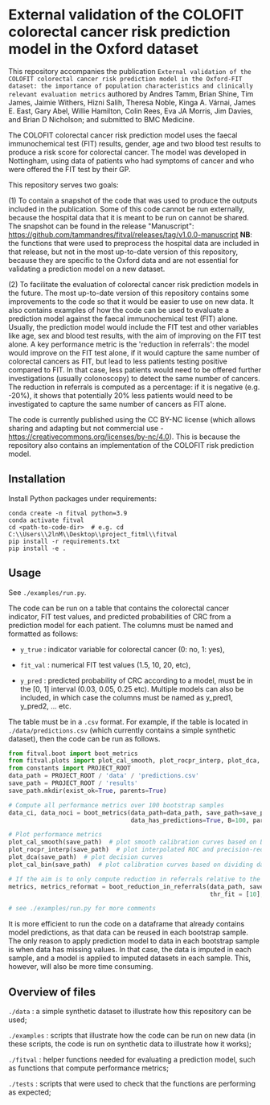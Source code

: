 # External validation of the COLOFIT colorectal cancer risk prediction model in the Oxford dataset

This repository accompanies the publication `External validation of the COLOFIT colorectal cancer risk prediction model in the Oxford-FIT dataset: the importance of population characteristics and clinically relevant evaluation metrics` authored by Andres Tamm, Brian Shine, Tim James, Jaimie Withers, Hizni Salih, Theresa Noble, Kinga A. Várnai, James E. East, Gary Abel, Willie Hamilton, Colin Rees, Eva JA Morris, Jim
Davies, and Brian D Nicholson; and submitted to BMC Medicine.

The COLOFIT colorectal cancer risk prediction model uses the faecal immunochemical test (FIT) results, gender, age and two blood test results to produce a risk score for colorectal cancer. The model was developed in Nottingham, using data of patients who had symptoms of cancer and who were offered the FIT test by their GP.

This repository serves two goals: 

(1) To contain a snapshot of the code that was used to produce the outputs included in the publication. Some of this code cannot be run externally, because the hospital data that it is meant to be run on cannot be shared. The snapshot can be found in the release "Manuscript": https://github.com/tammandres/fitval/releases/tag/v1.0.0-manuscript  **NB**: the functions that were used to preprocess the hospital data are included in that release, but not in the most up-to-date version of this repository, because they are specific to the Oxford data and are not essential for validating a prediction model on a new dataset.

(2) To facilitate the evaluation of colorectal cancer risk prediction models in the future. The most up-to-date version of this repository contains some improvements to the code so that it would be easier to use on new data. It also contains examples of how the code can be used to evaluate a prediction model against the faecal immunochemical test (FIT) alone. Usually, the prediction model would include the FIT test and other variables like age, sex and blood test results, with the aim of improving on the FIT test alone. A key performance metric is the 'reduction in referrals': the model would improve on the FIT test alone, if it would capture the same number of colorectal cancers as FIT, but lead to less patients testing positive compared to FIT. In that case, less patients would need to be offered further investigations (usually colonoscopy) to detect the same number of cancers. The reduction in referrals is computed as a percentage: if it is negative (e.g. -20%), it shows that potentially 20% less patients would need to be investigated to capture the same number of cancers as FIT alone.

The code is currently published using the CC BY-NC license (which allows sharing and adapting but not commercial use - https://creativecommons.org/licenses/by-nc/4.0). This is because the repository also contains an implementation of the COLOFIT risk prediction model.


## Installation

Install Python packages under requirements:

```
conda create -n fitval python=3.9
conda activate fitval
cd <path-to-code-dir>  # e.g. cd C:\\Users\\2lnM\\Desktop\\project_fitml\\fitval
pip install -r requirements.txt
pip install -e .
```

## Usage

See `./examples/run.py`.

The code can be run on a table that contains the colorectal cancer indicator, FIT test values, and predicted probabilities of CRC from a prediction model for each patient. The columns must be named and formatted as follows:

* `y_true` : indicator variable for colorectal cancer (0: no, 1: yes), 

* `fit_val` : numerical FIT test values (1.5, 10, 20, etc), 

* `y_pred` : predicted probability of CRC according to a model, must be in the [0, 1] interval (0.03, 0.05, 0.25 etc). Multiple models can also be included, in which case the columns must be named as y_pred1, y_pred2, ... etc.


The table must be in a `.csv` format. For example, if the table is located in `./data/predictions.csv` (which currently contains a simple synthetic dataset), then the code can be run as follows.

```python
from fitval.boot import boot_metrics
from fitval.plots import plot_cal_smooth, plot_rocpr_interp, plot_dca, plot_cal_bin
from constants import PROJECT_ROOT
data_path = PROJECT_ROOT / 'data' / 'predictions.csv'
save_path = PROJECT_ROOT / 'results'
save_path.mkdir(exist_ok=True, parents=True)

# Compute all performance metrics over 100 bootstrap samples
data_ci, data_noci = boot_metrics(data_path=data_path, save_path=save_path, model_names=['fit-age-sex-bloods', 'fit-age-sex'], 
                                  data_has_predictions=True, B=100, parallel=False, nchunks=15, plot_boot=False, recal=False)

# Plot performance metrics 
plot_cal_smooth(save_path)  # plot smooth calibration curves based on LOWESS smoothing
plot_rocpr_interp(save_path)  # plot interpolated ROC and precision-recall curves
plot_dca(save_path)  # plot decision curves
plot_cal_bin(save_path)  # plot calibration curves based on dividing data into bins

# If the aim is to only compute reduction in referrals relative to the FIT test, 
metrics, metrics_reformat = boot_reduction_in_referrals(data_path, save_path, model_names=['fit-age-sex-bloods', 'fit-age-sex'],
                                                        thr_fit = [10], B=100, plot_boot=True)

# see ./examples/run.py for more comments
```

It is more efficient to run the code on a dataframe that already contains model predictions, as that data can be reused in each bootstrap sample. The only reason to apply prediction model to data in each bootstrap sample is when data has missing values. In that case, the data is imputed in each sample, and a model is applied to imputed datasets in each sample. This, however, will also be more time consuming.


## Overview of files 

`./data` : a simple synthetic dataset to illustrate how this repository can be used;

`./examples` : scripts that illustrate how the code can be run on new data (in these scripts, the code is run on synthetic data to illustrate how it works);

`./fitval` : helper functions needed for evaluating a prediction model, such as functions that compute performance metrics;

`./tests` : scripts that were used to check that the functions are performing as expected;
